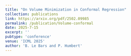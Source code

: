 ```yaml
---
title: "On Volume Minimization in Conformal Regression"
collection: publications
link: https://arxiv.org/pdf/2502.09985
permalink: /publication/Volume-conformal
date: 2025-7-15
excerpt: ''
pubtype: 'conference'
venue: 'ICML 2025'
author: 'B. Le Bars and P. Humbert'
---
```

